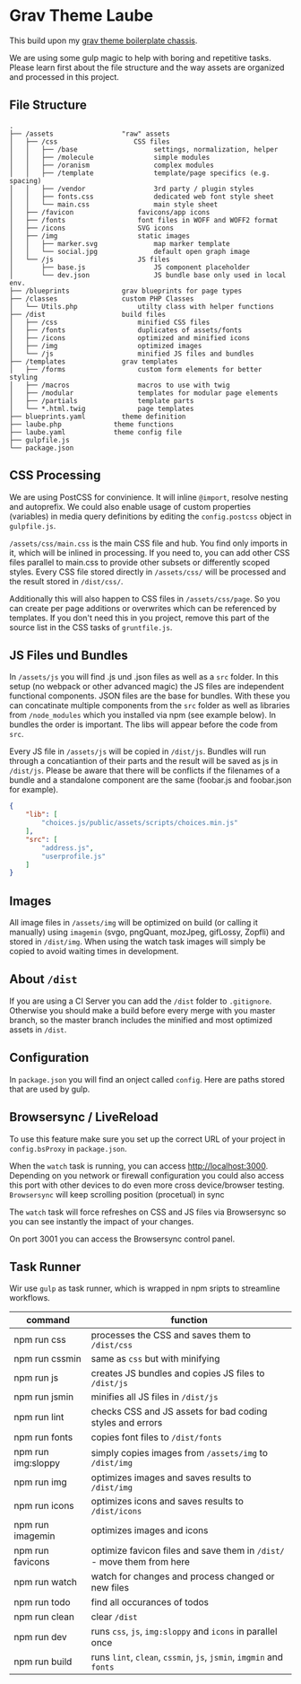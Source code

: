 # Grav Theme Laube

This build upon my [grav theme boilerplate chassis](https://github.com/bitstarr/grav-theme-chassis).

We are using some gulp magic to help with boring and repetitive tasks. Please learn first about the file structure and the way assets are organized and processed in this project.

## File Structure

````
.
├── /assets                 "raw" assets
│   ├── /css                   CSS files
│   │   ├── /base                   settings, normalization, helper
│   │   ├── /molecule               simple modules
│   │   ├── /oranism                complex modules
│   │   ├── /template               template/page specifics (e.g. spacing)
│   │   ├── /vendor                 3rd party / plugin styles
│   │   ├── fonts.css               dedicated web font style sheet
│   │   └── main.css                main style sheet
│   ├── /favicon                favicons/app icons
│   ├── /fonts                  font files in WOFF and WOFF2 format
│   ├── /icons                  SVG icons
│   ├── /img                    static images
│   │   ├── marker.svg              map marker template
│   │   └── social.jpg              default open graph image
│   └── /js                     JS files
│       ├── base.js                 JS component placeholder
│       └── dev.json                JS bundle base only used in local env.
├── /blueprints             grav blueprints for page types
├── /classes                custom PHP Classes
│   └── Utils.php               utilty class with helper functions
├── /dist                   build files
│   ├── /css                    minified CSS files
│   ├── /fonts                  duplicates of assets/fonts
│   ├── /icons                  optimized and minified icons
│   ├── /img                    optimized images
│   └── /js                     minified JS files and bundles
├── /templates              grav templates
│   ├── /forms                  custom form elements for better styling
│   ├── /macros                 macros to use with twig
│   ├── /modular                templates for modular page elements
│   ├── /partials               template parts
│   └── *.html.twig             page templates
├── blueprints.yaml         theme definition
├── laube.php             theme functions
├── laube.yaml            theme config file
├── gulpfile.js
└── package.json
````

## CSS Processing

We are using PostCSS for convinience. It will inline `@import`, resolve nesting and autoprefix. We could also enable usage of custom properties (variables) in media query definitions by editing the `config.postcss` object in `gulpfile.js`.

`/assets/css/main.css` is the main CSS file and hub. You find only imports in it, which will be inlined in processing. If you need to, you can add other CSS files parallel to main.css to provide other subsets or differently scoped styles. Every CSS file stored directly in `/assets/css/` will be processed and the result stored in `/dist/css/`.

Additionally this will also happen to CSS files in `/assets/css/page`. So you can create per page additions or overwrites which can be referenced by templates. If you don't need this in you project, remove this part of the source list in the CSS tasks of `gruntfile.js`.

## JS Files und Bundles

In ``/assets/js`` you will find .js und .json files as well as a `src` folder. In this setup (no webpack or other advanced magic) the JS files are independent functional components. JSON files are the base for bundles. With these you can concatinate multiple components from the `src` folder as well as libraries from `/node_modules` which you installed via npm (see example below). In bundles the order is important. The libs will appear before the code from `src`.

Every JS file in ``/assets/js`` will be copied in ``/dist/js``. Bundles will run through a concatiantion of their parts and the result will be saved as js in ``/dist/js``. Please be aware that there will be conflicts if the filenames of a bundle and a standalone component are the same (foobar.js and foobar.json for example).

````json
{
    "lib": [
        "choices.js/public/assets/scripts/choices.min.js"
    ],
    "src": [
        "address.js",
        "userprofile.js"
    ]
}
````

## Images

All image files in `/assets/img` will be optimized on build (or calling it manually) using `imagemin` (svgo, pngQuant, mozJpeg, gifLossy, Zopfli) and stored in `/dist/img`. When using the watch task images will simply be copied to avoid waiting times in development.

## About `/dist`

If you are using a CI Server you can add the `/dist` folder to `.gitignore`. Otherwise you should make a build before every merge with you master branch, so the master branch includes the minified and most optimized assets in `/dist`.

## Configuration

In `package.json` you will find an onject called `config`. Here are paths stored that are used by gulp.

## Browsersync / LiveReload

To use this feature make sure you set up the correct URL of your project in `config.bsProxy` in `package.json`.

When the `watch` task is running, you can access [http://localhost:3000](http://localhost:3000). Depending on you network or firewall configuration you could also access this port with other devices to do even more cross device/browser testing. `Browsersync` will keep scrolling position (procetual) in sync

The `watch` task will force refreshes on CSS and JS files via Browsersync so you can see instantly the impact of your changes.

On port 3001 you can access the Browsersync control panel.

## Task Runner

Wir use `gulp` as task runner, which is wrapped in npm sripts to streamline workflows.

| command | function |
|---|---|
| npm run css | processes the CSS and saves them to `/dist/css` |
| npm run cssmin | same as `css` but with minifying |
| npm run js | creates JS bundles and copies JS files to `/dist/js` |
| npm run jsmin | minifies all JS files in `/dist/js` |
| npm run lint | checks CSS and JS assets for bad coding styles and errors |
| npm run fonts | copies font files to `/dist/fonts` |
| npm run img:sloppy | simply copies images from  `/assets/img` to `/dist/img` |
| npm run img | optimizes images and saves results to `/dist/img` |
| npm run icons | optimizes icons and saves results to `/dist/icons` |
| npm run imagemin | optimizes images and icons |
| npm run favicons | optimize favicon files and save them in `/dist/` - move them from here |
| npm run watch | watch for changes and process changed or new files |
| npm run todo | find all occurances of todos |
| npm run clean | clear `/dist` |
| npm run dev | runs `css`, `js`, `img:sloppy` and `icons` in parallel once |
| npm run build | runs `lint`, `clean`, `cssmin`, `js`, `jsmin`, `imgmin` and `fonts` |